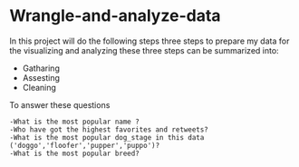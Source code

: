 # Wrangle-and-analyze-data
In this project  will do the following steps three steps to prepare my data for the visualizing and analyzing
these three steps can be summarized into:

  - Gatharing
  - Assesting
  - Cleaning

To answer these questions

    -What is the most popular name ?
    -Who have got the highest favorites and retweets?
    -What is the most popular dog_stage in this data ('doggo','floofer','pupper','puppo')?
    -What is the most popular breed?
